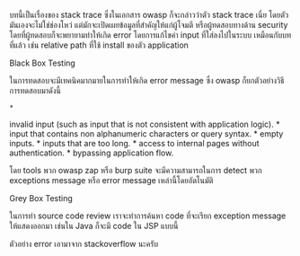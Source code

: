 บทนี้เป็นเรื่องของ stack trace ซึ่งในเอกสาร owasp ก็จะกล่าวว่าตัว stack trace เนี่ย โดยตัวมันเองจะไม่ใช่ช่องโหว่ แต่มักจะเปิดเผยข้อมูลที่สำคัญให้แก่ผู้โจมตี หรือผู้ทดสอบทางด้าน security โดยที่ผู้ทดสอบก็จะพยายามทำให้เกิด error โดยการแก้ไขค่า input ที่ใส่ลงไปในระบบ เหมือนกับบทที่แล้ว เช่น relative path ที่ใช้ install ของตัว application  

Black Box Testing

ในการทดสอบจะมีเทคนิคมากมายในการทำให้เกิด error message ซึ่ง owasp ก็ยกตัวอย่างวิธีการทดสอบมาดังนี้

	* 
invalid input (such as input that is not consistent with application logic).
	* 
input that contains non alphanumeric characters or query syntax.
	* 
empty inputs.
	* 
inputs that are too long.
	* 
access to internal pages without authentication.
	* 
bypassing application flow.



โดย tools พวก owasp zap หรือ burp suite จะมีความสามารถในการ detect พวก exceptions message หรือ error message เหล่านี้โดยอัตโนมัติ

Grey Box Testing

ในการทำ source code review เราจะทำการค้นหา code ที่จะเรียก exception message ให้แสดงออกมา เช่นใน Java ก็จะมี code ใน JSP แบบนี้ 



ตัวอย่าง error เอามาจาก stackoverflow นะครับ

 



